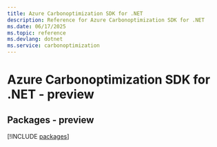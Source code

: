 ```yaml
---
title: Azure Carbonoptimization SDK for .NET
description: Reference for Azure Carbonoptimization SDK for .NET
ms.date: 06/17/2025
ms.topic: reference
ms.devlang: dotnet
ms.service: carbonoptimization
---
```

# Azure Carbonoptimization SDK for .NET - preview
## Packages - preview
[!INCLUDE [packages](carbonoptimization-index.md)]